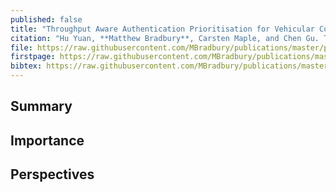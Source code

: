 ```yaml
---
published: false
title: "Throughput Aware Authentication Prioritisation for Vehicular Communication Networks"
citation: "Hu Yuan, **Matthew Bradbury**, Carsten Maple, and Chen Gu. Throughput Aware Authentication Prioritisation for Vehicular Communication Networks. In *90th IEEE Vehicular Technology Conference (VTC2019-Fall)*, 1–5. Sep. 2019. [doi:10.1109/VTCFall.2019.8891375](https://doi.org/10.1109/VTCFall.2019.8891375)."
file: https://raw.githubusercontent.com/MBradbury/publications/master/papers/VTC-Fall2019.pdf
firstpage: https://raw.githubusercontent.com/MBradbury/publications/master/firstpages/VTC-Fall2019.svg
bibtex: https://raw.githubusercontent.com/MBradbury/publications/master/bibtex/Yuan_2019_ThroughputAwareAuthentication.bib
---
```


## Summary

## Importance

## Perspectives


